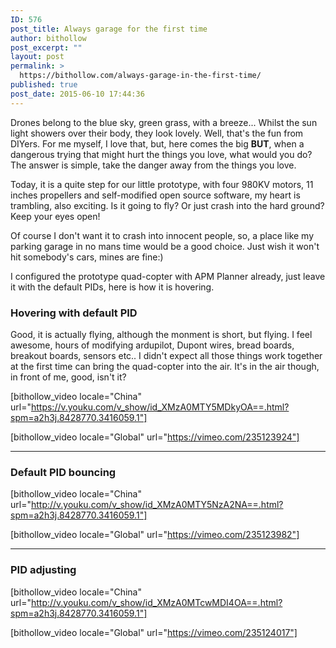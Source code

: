 ```yaml
---
ID: 576
post_title: Always garage for the first time
author: bithollow
post_excerpt: ""
layout: post
permalink: >
  https://bithollow.com/always-garage-in-the-first-time/
published: true
post_date: 2015-06-10 17:44:36
---
```

Drones belong to the blue sky, green grass, with a breeze... Whilst the sun light showers over their body, they look lovely. Well, that's the fun from DIYers. For me myself, I love that, but, here comes the big **BUT**, when a dangerous trying that might hurt the things you love, what would you do? The answer is simple, take the danger away from the things you love.

Today, it is a quite step for our little prototype, with four 980KV motors, 11 inches propellers and self-modified open source software, my heart is trambling, also exciting. Is it going to fly? Or just crash into the hard ground? Keep your eyes open!

Of course I don't want it to crash into innocent people, so, a place like my parking garage in no mans time would be a good choice. Just wish it won't hit somebody's cars, mines are fine:)

I configured the prototype quad-copter with APM Planner already, just leave it with the default PIDs, here is how it is hovering.

### Hovering with default PID ###

Good, it is actually flying, although the monment is short, but flying. I feel awesome, hours of modifying ardupilot, Dupont wires, bread boards, breakout boards, sensors etc.. I didn't expect all those things work together at the first time can bring the quad-copter into the air. It's in the air though, in front of me, good, isn't it?

[bithollow_video locale="China" url="https://v.youku.com/v_show/id_XMzA0MTY5MDkyOA==.html?spm=a2h3j.8428770.3416059.1"]

[bithollow_video locale="Global" url="https://vimeo.com/235123924"]

---

### Default PID bouncing ###

[bithollow_video locale="China" url="http://v.youku.com/v_show/id_XMzA0MTY5NzA2NA==.html?spm=a2h3j.8428770.3416059.1"]

[bithollow_video locale="Global" url="https://vimeo.com/235123982"]

---

### PID adjusting ###

[bithollow_video locale="China" url="http://v.youku.com/v_show/id_XMzA0MTcwMDI4OA==.html?spm=a2h3j.8428770.3416059.1"]

[bithollow_video locale="Global" url="https://vimeo.com/235124017"]